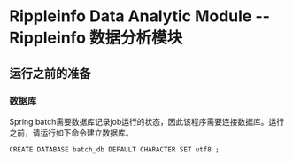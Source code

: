 # Rippleinfo Data Analytic Module -- Rippleinfo 数据分析模块

## 运行之前的准备
### 数据库
Spring batch需要数据库记录job运行的状态，因此该程序需要连接数据库。运行之前，请运行如下命令建立数据库。
```mysql
CREATE DATABASE batch_db DEFAULT CHARACTER SET utf8 ;
```
